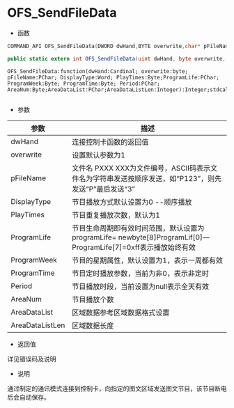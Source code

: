 # OFS_SendFileData

- 函数

```C++
COMMAND_API OFS_SendFileData(DWORD dwHand,BYTE overwrite,char* pFileName,USHORT DisplayType,BYTE PlayTimes,BYTE* ProgramLife,BYTE ProgramWeek,BYTE ProgramTime,BYTE* Period,BYTE AreaNum, BYTE* AreaDataList,int AreaDataListLen);
```

```C#
public static extern int OFS_SendFileData(uint dwHand, byte overwrite, byte[] pFileName, ushort DisplayType, byte PlayTimes,byte[] ProgramLife, byte ProgramWeek, byte ProgramTime, byte[] Period, byte AreaNum, byte[] AreaDataList, int AreaDataListLen);
```

```Delphi
OFS_SendFileData:function(dwHand:Cardinal; overwrite:byte; pFileName:PChar; DisplayType:Word; PlayTimes:Byte;ProgramLife:PChar; ProgramWeek:Byte; ProgramTime:Byte; Period:PChar; AreaNum:Byte;AreaDataList:PChar;AreaDataListLen:Integer):Integer;stdcall;
```

```vb

```

- 参数

| 参数            | 描述                                                         |
| --------------- | ------------------------------------------------------------ |
| dwHand          | 连接控制卡函数的返回值                                       |
| overwrite       | 设置默认参数为1                                              |
| pFileName       | 文件名 PXXX XXX为文件编号，ASCII码表示文件名为字符串发送按顺序发送，如“P123”，则先发送“P”最后发送“3” |
| DisplayType     | 节目播放方式默认设置为0 --顺序播放                           |
| PlayTimes       | 节目重复播放次数，默认为1                                    |
| ProgramLife     | 节目生命周期即有效时间范围，默认设置为programLife= newbyte[8]ProgramLif[0]—ProgramLife[7]=0xff表示播放始终有效 |
| ProgramWeek     | 节目的星期属性，默认设置为1，表示一周都有效                  |
| ProgramTime     | 节目定时播放参数，当前为非0，表示非定时                      |
| Period          | 节目播放时段，当前设置为null表示全天有效                     |
| AreaNum         | 节目播放个数                                                 |
| AreaDataList    | 区域数据参考区域数据格式设置                                 |
| AreaDataListLen | 区域数据长度                                                 |

- 返回值

详见错误码及说明

- 说明

通过制定的通讯模式连接到控制卡，向指定的图文区域发送图文节目，该节目断电后会自动保存。